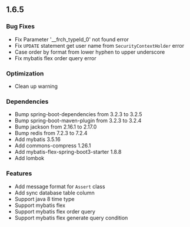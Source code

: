 ## 1.6.5

### Bug Fixes

 * Fix Parameter '__frch_typeId_0' not found error
 * Fix `UPDATE` statement get user name from `SecurityContextHolder` error
 * Case order by format from lower hyphen to upper underscore
 * Fix mybatis flex order query error

### Optimization

 * Clean up warning

### Dependencies

 * Bump spring-boot-dependencies from 3.2.3 to 3.2.5
 * Bump spring-boot-maven-plugin from 3.2.3 to 3.2.4
 * Bump jackson from 2.16.1 to 2.17.0
 * Bump redis from 7.2.3 to 7.2.4
 * Add mybatis 3.5.16
 * Add commons-compress 1.26.1
 * Add mybatis-flex-spring-boot3-starter 1.8.8
 * Add lombok

### Features

 * Add message format for `Assert` class
 * Add sync database table column
 * Support java 8 time type
 * Support mybatis flex
 * Support mybatis flex order query
 * Support mybatis flex generate query condition
